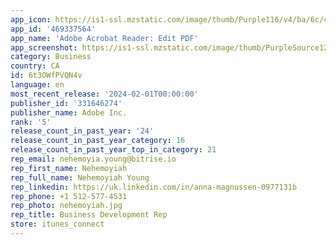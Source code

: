 ```yaml
---
app_icon: https://is1-ssl.mzstatic.com/image/thumb/Purple116/v4/ba/6c/cb/ba6ccb2a-1c27-817b-27d7-3a57fe12d7b1/ReleaseAppIcon-0-0-1x_U007emarketing-0-7-0-85-220.png/1024x1024bb.png
app_id: '469337564'
app_name: 'Adobe Acrobat Reader: Edit PDF'
app_screenshot: https://is1-ssl.mzstatic.com/image/thumb/PurpleSource126/v4/77/78/00/7778002b-437c-df7f-7cda-7d9a7cae1b24/50da5e2c-bd43-436f-bf1a-210f3aef5d21_01_Adobe_iOS_6.5_1284x2887_en-US.jpg/1284x2778bb.png
category: Business
country: CA
id: 6t3OWfPVQN4v
language: en
most_recent_release: '2024-02-01T00:00:00'
publisher_id: '331646274'
publisher_name: Adobe Inc.
rank: '5'
release_count_in_past_year: '24'
release_count_in_past_year_category: 16
release_count_in_past_year_top_in_category: 21
rep_email: nehemoyia.young@bitrise.io
rep_first_name: Nehemoyiah
rep_full_name: Nehemoyiah Young
rep_linkedin: https://uk.linkedin.com/in/anna-magnussen-0977131b
rep_phone: +1 512-577-4531
rep_photo: nehemoyiah.jpg
rep_title: Business Development Rep
store: itunes_connect
---
```

